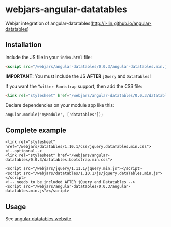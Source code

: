 webjars-angular-datatables
==========================

Webjar integration of angular-datatables(http://l-lin.github.io/angular-datatables)

Installation
------------

Include the JS file in your `index.html` file:

```html
<script src="/webjars/angular-datatables/0.0.3/angular-datatables.min.js"></script>
```

**IMPORTANT**: You must include the JS **AFTER** `jQuery` and `DataTables`!

If you want the `Twitter Bootstrap` support, then add the CSS file:

```html
<link rel="stylesheet" href="/webjars/angular-datatables/0.0.3/datatables.bootstrap.min.css">
```

Declare dependencies on your module app like this:

```html
angular.module('myModule', ['datatables']);
```

Complete example
----------------

```
<link rel="stylesheet" href="/webjars/datatables/1.10.1/css/jquery.dataTables.min.css">
<!--optionnal-->
<link rel="stylesheet" href="/webjars/angular-datatables/0.0.3/datatables.bootstrap.min.css">

<script src="/webjars/jquery/1.11.1/jquery.min.js"></script>
<script src="/webjars/datatables/1.10.1/js/jquery.dataTables.min.js"></script>
<!-- needs to be included AFTER jQuery and Datatables -->
<script src="/webjars/angular-datatables/0.0.3/angular-datatables.min.js"></script>
```


Usage
-----

See [angular datatables website](https://l-lin.github.io/angular-datatables).

